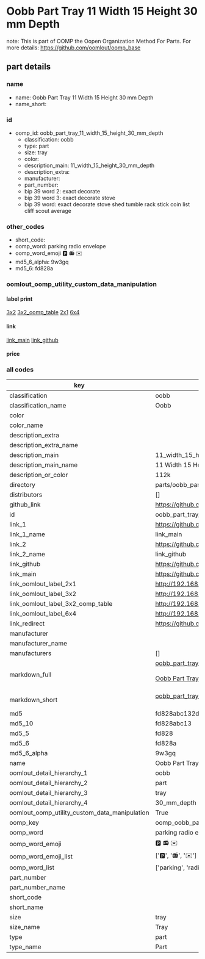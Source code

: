 # Oobb Part Tray 11 Width 15 Height 30 mm Depth  

note: This is part of OOMP the Oopen Organization Method For Parts. For more details: https://github.com/oomlout/oomp_base

##  part details
  







### name
* name: Oobb Part Tray 11 Width 15 Height 30 mm Depth
* name_short: 
### id
* oomp_id: oobb_part_tray_11_width_15_height_30_mm_depth
  * classification: oobb
  * type: part
  * size: tray
  * color: 
  * description_main: 11_width_15_height_30_mm_depth
  * description_extra: 
  * manufacturer: 
  * part_number: 
  * bip 39 word 2: exact decorate
  * bip 39 word 3: exact decorate stove
  * bip 39 word: exact decorate stove shed tumble rack stick coin list cliff scout average

### other_codes
* short_code: 
* oomp_word: parking radio envelope
* oomp_word_emoji :parking: :radio: :envelope:
* md5_6_alpha: 9w3gq
* md5_6: fd828a






### oomlout_oomp_utility_custom_data_manipulation
#### label print
[3x2](http://192.168.1.245:1112/?label=oomp%209w3gq)
[3x2_oomp_table](http://192.168.1.108:1112/?label=oomp%209w3gq)
[2x1](http://192.168.1.242:1112/?label=oomp%209w3gq)
[6x4](http://192.168.1.55:1112/?label=oomp%209w3gq)    

#### link

[link_main](https://github.com/oomlout/oomlout_oomp_version_1_messy/tree/main/parts/oobb_part_tray_11_width_15_height_30_mm_depth) [link_github](https://github.com/oomlout/oomlout_oomp_version_1_messy/tree/main/parts/oobb_part_tray_11_width_15_height_30_mm_depth)                             

#### price







### all codes 
| key | value |  
| --- | --- |  
| classification | oobb |  
| classification_name | Oobb |  
| color |  |  
| color_name |  |  
| description_extra |  |  
| description_extra_name |  |  
| description_main | 11_width_15_height_30_mm_depth |  
| description_main_name | 11 Width 15 Height 30 mm Depth |  
| description_or_color | 112k |  
| directory | parts/oobb_part_tray_11_width_15_height_30_mm_depth |  
| distributors | [] |  
| github_link | https://github.com/oomlout/oomlout_oomp_part_src/tree/main/parts/oobb_part_tray_11_width_15_height_30_mm_depth |  
| id | oobb_part_tray_11_width_15_height_30_mm_depth |  
| link_1 | https://github.com/oomlout/oomlout_oomp_version_1_messy/tree/main/parts/oobb_part_tray_11_width_15_height_30_mm_depth |  
| link_1_name | link_main |  
| link_2 | https://github.com/oomlout/oomlout_oomp_version_1_messy/tree/main/parts/oobb_part_tray_11_width_15_height_30_mm_depth |  
| link_2_name | link_github |  
| link_github | https://github.com/oomlout/oomlout_oomp_version_1_messy/tree/main/parts/oobb_part_tray_11_width_15_height_30_mm_depth |  
| link_main | https://github.com/oomlout/oomlout_oomp_version_1_messy/tree/main/parts/oobb_part_tray_11_width_15_height_30_mm_depth |  
| link_oomlout_label_2x1 | http://192.168.1.242:1112/?label=oomp%209w3gq |  
| link_oomlout_label_3x2 | http://192.168.1.245:1112/?label=oomp%209w3gq |  
| link_oomlout_label_3x2_oomp_table | http://192.168.1.108:1112/?label=oomp%209w3gq |  
| link_oomlout_label_6x4 | http://192.168.1.55:1112/?label=oomp%209w3gq |  
| link_redirect | https://github.com/oomlout/oomlout_oomp_version_1_messy/tree/main/parts/oobb_part_tray_11_width_15_height_30_mm_depth |  
| manufacturer |  |  
| manufacturer_name |  |  
| manufacturers | [] |  
| markdown_full | [oobb_part_tray_11_width_15_height_30_mm_depth](none)<br>[](none)<br>[Oobb Part Tray 11 Width 15 Height 30 Mm Depth](none)<br><br> |  
| markdown_short | [oobb_part_tray_11_width_15_height_30_mm_depth](none)<br><br> |  
| md5 | fd828abc132d7ab6c2752c55ad4e4272 |  
| md5_10 | fd828abc13 |  
| md5_5 | fd828 |  
| md5_6 | fd828a |  
| md5_6_alpha | 9w3gq |  
| name | Oobb Part Tray 11 Width 15 Height 30 mm Depth |  
| oomlout_detail_hierarchy_1 | oobb |  
| oomlout_detail_hierarchy_2 | part |  
| oomlout_detail_hierarchy_3 | tray |  
| oomlout_detail_hierarchy_4 | 30_mm_depth |  
| oomlout_oomp_utility_custom_data_manipulation | True |  
| oomp_key | oomp_oobb_part_tray_11_width_15_height_30_mm_depth |  
| oomp_word | parking radio envelope |  
| oomp_word_emoji | :parking: :radio: :envelope: |  
| oomp_word_emoji_list | [':parking:', ':radio:', ':envelope:'] |  
| oomp_word_list | ['parking', 'radio', 'envelope'] |  
| part_number |  |  
| part_number_name |  |  
| short_code |  |  
| short_name |  |  
| size | tray |  
| size_name | Tray |  
| type | part |  
| type_name | Part |  
